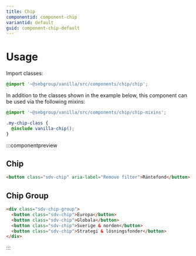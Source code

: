 ```yaml
---
title: Chip
componentid: component-chip
variantid: default
guid: component-chip-default
---
```


# Usage

Import classes:

```scss
@import '~@sebgroup/vanilla/src/components/chip/chip';
```

In addition to the classes shown in the example below, this component can be used via the following mixins:

```scss
@import '~@sebgroup/vanilla/src/components/chip/chip-mixins';

.my-chip-class {
  @include vanilla-chip();
}
```

:::componentpreview

## Chip

```html
<button class="sdv-chip" aria-label="Remove filter">Räntefond</button>
```

## Chip Group

```html
<div class="sdv-chip-group">
  <button class="sdv-chip">Europa</button>
  <button class="sdv-chip">Globala</button>
  <button class="sdv-chip">Sverige & norden</button>
  <button class="sdv-chip">Strategi & lösningsfonder</button>
</div>
```
:::
